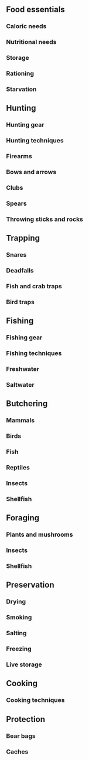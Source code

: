 ## Food essentials

### Caloric needs

### Nutritional needs

### Storage

### Rationing

### Starvation

## Hunting

### Hunting gear

### Hunting techniques

### Firearms

### Bows and arrows

### Clubs

### Spears

### Throwing sticks and rocks

## Trapping

### Snares

### Deadfalls

### Fish and crab traps

### Bird traps

## Fishing

### Fishing gear

### Fishing techniques

### Freshwater

### Saltwater

## Butchering

### Mammals

### Birds

### Fish

### Reptiles

### Insects

### Shellfish

## Foraging

### Plants and mushrooms

### Insects

### Shellfish

## Preservation

### Drying

### Smoking

### Salting

### Freezing

### Live storage

## Cooking

### Cooking techniques

## Protection

### Bear bags

### Caches